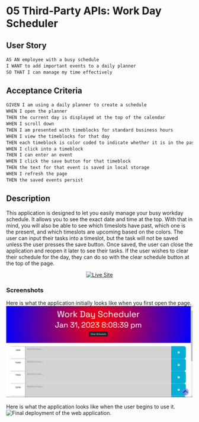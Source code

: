 # 05 Third-Party APIs: Work Day Scheduler

## User Story

```md
AS AN employee with a busy schedule
I WANT to add important events to a daily planner
SO THAT I can manage my time effectively
```

## Acceptance Criteria

```md
GIVEN I am using a daily planner to create a schedule
WHEN I open the planner
THEN the current day is displayed at the top of the calendar
WHEN I scroll down
THEN I am presented with timeblocks for standard business hours
WHEN I view the timeblocks for that day
THEN each timeblock is color coded to indicate whether it is in the past, present, or future
WHEN I click into a timeblock
THEN I can enter an event
WHEN I click the save button for that timeblock
THEN the text for that event is saved in local storage
WHEN I refresh the page
THEN the saved events persist
```
## Description

This application is designed to let you easily manage your busy workday schedule. It allows you to see the exact date and time at the top. With that in mind, you will also be able to see which timeslots have past, which one is the present, and which timeslots are upcoming based on the colors. The user can input their tasks into a timeslot, but the task will not be saved unless the user presses the save button. Once saved, the user can close the application and reopen it later to see their tasks. If the user wishes to clear their schedule for the day, they can do so with the clear schedule button at the top of the page.

<p align="center">
    <a href="https://mbatorek7.github.io/hw5-workday-scheduler/"><img src="https://img.shields.io/badge/-See Live Site-success?style=for-the-badge"  alt="Live Site" ></a>
</p>

### Screenshots
Here is what the application initially looks like when you first open the page.
![Final deployment of the web application.](./assets/images/starter.png)

Here is what the application looks like when the user begins to use it.
![Final deployment of the web application.](./assets/images/final-product.gif)